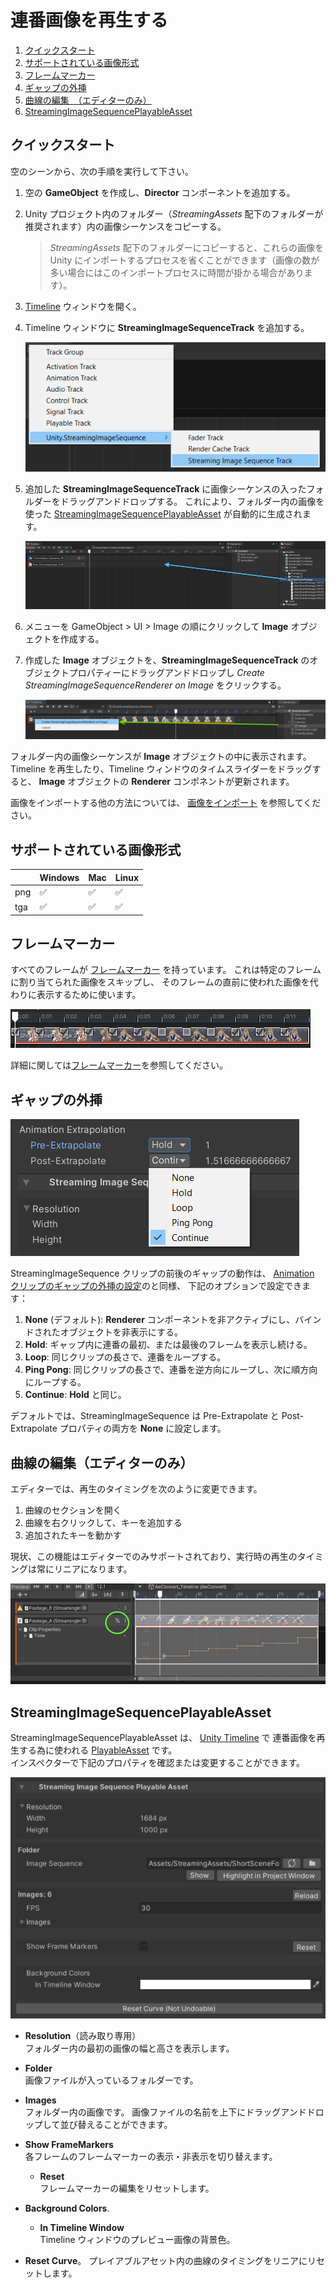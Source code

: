 # 連番画像を再生する

1. [クイックスタート](#クイックスタート)
1. [サポートされている画像形式](#サポートされている画像形式)
1. [フレームマーカー](#フレームマーカー)
1. [ギャップの外挿](#ギャップの外挿)
1. [曲線の編集　（エディターのみ）](#曲線の編集エディターのみ)
1. [StreamingImageSequencePlayableAsset](#streamingimagesequenceplayableasset)


## クイックスタート

空のシーンから、次の手順を実行して下さい。

1. 空の **GameObject** を作成し、**Director** コンポーネントを追加する。
1. Unity プロジェクト内のフォルダー（*StreamingAssets* 配下のフォルダーが推奨されます）内の画像シーケンスをコピーする。
   > *StreamingAssets* 配下のフォルダーにコピーすると、これらの画像を Unity にインポートするプロセスを省くことができます（画像の数が多い場合にはこのインポートプロセスに時間が掛かる場合があります）。
1. [Timeline](https://docs.unity3d.com/Packages/com.unity.timeline@latest) 
   ウィンドウを開く。
1. Timeline ウィンドウに **StreamingImageSequenceTrack** を追加する。

   ![AddStreamingImageSequenceTrack](../images/AddStreamingImageSequenceTrack.png)
   
1. 追加した **StreamingImageSequenceTrack** に画像シーケンスの入ったフォルダーをドラッグアンドドロップする。
   これにより、フォルダー内の画像を使った 
   [StreamingImageSequencePlayableAsset](#streamingimagesequenceplayableasset) が自動的に生成されます。
 
   ![DragAndDropFolder](../images/DragAndDropFolder.png)
   
1. メニューを GameObject > UI > Image の順にクリックして **Image** オブジェクトを作成する。

1. 作成した **Image** オブジェクトを、**StreamingImageSequenceTrack** のオブジェクトプロパティーにドラッグアンドドロップし
   *Create StreamingImageSequenceRenderer on Image* をクリックする。

   ![CreateStreamingImageSequenceNativeRenderer](../images/CreateStreamingImageSequenceRenderer.png)


フォルダー内の画像シーケンスが **Image** オブジェクトの中に表示されます。
Timeline を再生したり、Timeline ウィンドウのタイムスライダーをドラッグすると、
**Image** オブジェクトの **Renderer** コンポネントが更新されます。


画像をインポートする他の方法については、
[画像をインポート](ImportingImages.md) を参照してください。

## サポートされている画像形式

|             | Windows            | Mac                | Linux              |
| ----------- | ------------------ | ------------------ | ------------------ |
| png         | :white_check_mark: | :white_check_mark: | :white_check_mark: |       
| tga         | :white_check_mark: | :white_check_mark: | :white_check_mark: |    

## フレームマーカー

すべてのフレームが [フレームマーカー](FrameMarkers.md) を持っています。
これは特定のフレームに割り当てられた画像をスキップし、
そのフレームの直前に使われた画像を代わりに表示するために使います。

![FrameMarker](../images/StreamingImageSequence_FrameMarker.png)

詳細に関しては[フレームマーカー](FrameMarkers.md)を参照してください。

## ギャップの外挿

![StreamingImageSequencePlayableAssetExtrapolation](../images/StreamingImageSequencePlayableAssetExtrapolation.png)

StreamingImageSequence クリップの前後のギャップの動作は、
[Animation クリップのギャップの外挿の設定](https://docs.unity3d.com/ja/Packages/com.unity.timeline@1.5/manual/clp_gap_extrap.html)のと同様、
下記のオプションで設定できます：
1. **None** (デフォルト): **Renderer** コンポーネントを非アクティブにし、バインドされたオブジェクトを非表示にする。
1. **Hold**: ギャップ内に連番の最初、または最後のフレームを表示し続ける。
1. **Loop**: 同じクリップの長さで、連番をループする。
1. **Ping Pong**: 同じクリップの長さで、連番を逆方向にループし、次に順方向にループする。
1. **Continue**: **Hold** と同じ。

デフォルトでは、StreamingImageSequence は Pre-Extrapolate と Post-Extrapolate プロパティの両方を **None** に設定します。

## 曲線の編集（エディターのみ）

エディターでは、再生のタイミングを次のように変更できます。
1. 曲線のセクションを開く
2. 曲線を右クリックして、キーを追加する
3. 追加されたキーを動かす  

現状、この機能はエディターでのみサポートされており、実行時の再生のタイミングは常にリニアになります。

![StreamingImageSequenceCurve](../images/StreamingImageSequenceCurve.png)

## StreamingImageSequencePlayableAsset

StreamingImageSequencePlayableAsset は、
[Unity Timeline](https://docs.unity3d.com/Packages/com.unity.timeline@latest) で
連番画像を再生する為に使われる
[PlayableAsset](https://docs.unity3d.com/ScriptReference/Playables.PlayableAsset.html) です。  
インスペクターで下記のプロパティを確認または変更することができます。

![StreamingImageSequencePlayableAsset](../images/StreamingImageSequencePlayableAssetInspector.png)

* **Resolution**（読み取り専用）  
  フォルダー内の最初の画像の幅と高さを表示します。
* **Folder**  
  画像ファイルが入っているフォルダーです。
* **Images**  
  フォルダー内の画像です。
  画像ファイルの名前を上下にドラッグアンドドロップして並び替えることができます。
* **Show FrameMarkers**  
  各フレームのフレームマーカーの表示・非表示を切り替えます。
  * **Reset**  
    フレームマーカーの編集をリセットします。
* **Background Colors**.  
  * **In Timeline Window**  
    Timeline ウィンドウのプレビュー画像の背景色。

* **Reset Curve**。
  プレイアブルアセット内の曲線のタイミングをリニアにリセットします。



